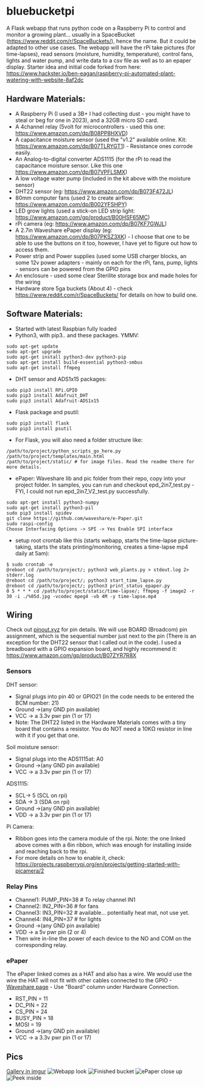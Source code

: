 # bluebucketpi

A Flask webapp that runs python code on a Raspberry Pi to control and monitor a growing plant... usually in a SpaceBucket (https://www.reddit.com/r/SpaceBuckets/), hence the name. But it could be adapted to other use cases.
The webapp will have the rPi take pictures (for time-lapses), read sensors (moisture, humidity, temperature), control fans, lights and water pump, and write data to a csv file as well as to an epaper display.
Starter idea and initial code forked from here: https://www.hackster.io/ben-eagan/raspberry-pi-automated-plant-watering-with-website-8af2dc

## Hardware Materials:
- A Raspberry Pi (I used a 3B+ I had collecting dust - you might have to steal or beg for one in 2023), and a 32GB micro SD card.
- A 4channel relay (5volt for microcontrollers - used this one: https://www.amazon.com/dp/B08PP8HXVD)
- A capacitance moisture sensor (used the "v1.2" available online. Kit: https://www.amazon.com/dp/B07TLRYGT1) - Resistance ones corrode easily.
- An Analog-to-digital converter ADS1115 (for the rPi to read the capacitance moisture sensor. Like this one https://www.amazon.com/dp/B07VPFLSMX)
- A low voltage water pump (included in the kit above with the moisture sensor)
- DHT22 sensor (eg: https://www.amazon.com/dp/B073F472JL)
- 80mm computer fans (used 2 to create airflow: https://www.amazon.com/dp/B002YFSHPY)
- LED grow lights (used a stick-on LED strip light: https://www.amazon.com/gp/product/B00HSF65MC)
- rPi camera (eg: https://www.amazon.com/dp/B07KF7GWJL)
- A 2.7in Waveshare ePaper display (eg: https://www.amazon.com/dp/B07PKSZ3XK) - I choose that one to be able to use the buttons on it too, however, I have yet to figure out how to access them.
- Power strip and Power supplies (used some USB charger blocks, an some 12v power adapters - mainly on each for the rPi, fans, pump, lights - sensors can be powered from the GPIO pins
- An enclosure - used some clear Sterilite storage box and made holes for the wiring
- Hardware store 5ga buckets (About 4) - check https://www.reddit.com/r/SpaceBuckets/ for details on how to build one.

## Software Materials:
- Started with latest Raspbian fully loaded
- Python3, with pip3.. and these packages. YMMV:
 ```
sudo apt-get update
sudo apt-get upgrade
sudo apt-get install python3-dev python3-pip
sudo apt-get install build-essential python3-smbus
sudo apt-get install ffmpeg
```
- DHT sensor and ADS1x15 packages:
```
sudo pip3 install RPi.GPIO
sudo pip3 install Adafruit_DHT
sudo pip3 install Adafruit-ADS1x15
```
- Flask package and psutil:
```
sudo pip3 install flask
sudo pip3 install psutil
```
- For Flask, you will also need a folder structure like:
```
/path/to/project/python_scripts_go_here.py
/path/to/project/templates/main.html
/path/to/project/static/ # for image files. Read the readme there for more details.
```
- ePaper: Waveshare lib and pic folder from their repo, copy into your project folder. In samples, you can run and checkout epd_2in7_test.py - FYI, I could not run epd_2in7_V2_test.py successfully.
 
```
sudo apt-get install python3-numpy
sudo apt-get install python3-pil
sudo pip3 install spidev
git clone https://github.com/waveshare/e-Paper.git
sudo raspi-config
Choose Interfacing Options -> SPI -> Yes Enable SPI interface
```
- setup root crontab like this (starts webapp, starts the time-lapse picture-taking, starts the stats printing/monitoring, creates a time-lapse mp4 daily at 5am):
```
$ sudo crontab -e
@reboot cd /path/to/project/; python3 web_plants.py > stdout.log 2> stderr.log
@reboot cd /path/to/project/; python3 start_time_lapse.py
@reboot cd /path/to/project/; python3 print_status_epaper.py
0 5 * * * cd /path/to/project/static/time-lapse/; ffmpeg -f image2 -r 30 -i ./%05d.jpg -vcodec mpeg4 -vb 4M -y time-lapse.mp4
```

## Wiring

Check out [pinout.xyz](https://pinout.xyz/) for pin details. We will use BOARD (Broadcom) pin assignment, which is the sequential number just next to the pin (There is an exception for the DHT22 sensor that I called out in the code).
I used a breadboard with a GPIO expansion board, and highly recommend it: https://www.amazon.com/gp/product/B07ZYR7R8X

### Sensors

DHT sensor: 
 - Signal plugs into pin 40 or GPIO21 (in the code needs to be entered the BCM number: 21)
 - Ground ->(any GND pin available)
 - VCC -> a 3.3v pwr pin (1 or 17)
 - Note: The DHT22 listed in the Hardware Materials comes with a tiny board that contains a resistor. You do NOT need a 10KΩ resistor in line with it if you get that one.
 
Soil moisture sensor: 
 - Signal plugs into the ADS1115at: A0
 - Ground ->(any GND pin available)
 - VCC -> a 3.3v pwr pin (1 or 17)
 
ADS1115: 
 - SCL-> 5 (SCL on rpi)
 - SDA -> 3 (SDA on rpi)
 - Ground ->(any GND pin available)
 - VDD -> a 3.3v pwr pin (1 or 17)
 
 Pi Camera:
 - Ribbon goes into the camera module of the rpi. Note: the one linked above comes with a 6in ribbon, which was enough for installing inside and reaching back to the rpi.
 - For more details on how to enable it, check: https://projects.raspberrypi.org/en/projects/getting-started-with-picamera/2

### Relay Pins

- Channel1: PUMP_PIN=38 # To relay channel IN1
- Channel2: IN2_PIN=36 # for fans
- Channel3: IN3_PIN=32 # available... potentially heat mat, not use yet.
- Channel4: IN4_PIN=37 # for lights
- Ground ->(any GND pin available)
- VDD -> a 5v pwr pin (2 or 4)
- Then wire in-line the power of each device to the NO and COM on the corresponding relay.

### ePaper
The ePaper linked comes as a HAT and also has a wire. We would use the wire the HAT will not fit with other cables connected to the GPIO - [Waveshare page](https://www.waveshare.com/wiki/2.7inch_e-Paper_HAT_Manual#Working_With_Raspberry_Pi) - Use "Board" column under Hardware Connection.

- RST_PIN  = 11
- DC_PIN   = 22
- CS_PIN   = 24
- BUSY_PIN = 18
- MOSI = 19
- Ground ->(any GND pin available)
- VCC -> a 3.3v pwr pin (1 or 17)

## Pics
[Gallery in imgur](https://imgur.com/gallery/pSPXdEN)
![Webapp look](https://imgur.com/jHOXhhz.png)
![Finished bucket](https://i.imgur.com/wbZTlzX.jpeg)
![ePaper close up](https://i.imgur.com/bZjFKMB.jpeg)
![Peek inside](https://i.imgur.com/DYzQEvk.jpeg)
